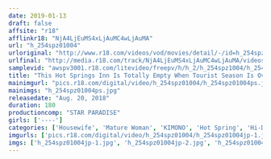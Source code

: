 ```yaml
---
date: 2019-01-13
draft: false
affsite: "r18"
afflinkr18: "NjA4LjEuMS4xLjAuMC4wLjAuMA"
url: "h_254spz01004"
urloriginal: "http://www.r18.com/videos/vod/movies/detail/-/id=h_254spz01004"
urlfinal: "http://media.r18.com/track/NjA4LjEuMS4xLjAuMC4wLjAuMA/videos/vod/movies/detail/-/id=h_254spz01004"
samplevid: "awspv3001.r18.com/litevideo/freepv/h/h_2/h_254spz1004/h_254spz1004_dmb_w.mp4"
title: "This Hot Springs Inn Is Totally Empty When Tourist Season Is Over I Tried Giving The Elder Sister Waitress A Tip And She Gave Me Some Secret Extra Service 180 Minutes"
mainimgurl: "pics.r18.com/digital/video/h_254spz01004/h_254spz01004ps.jpg"
mainimgs: "h_254spz01004ps.jpg"
releasedate: "Aug. 20, 2018"
duration: 180
productioncomp: "STAR PARADISE"
girls: ['----']
categories: ['Housewife', 'Mature Woman', 'KIMONO', 'Hot Spring', 'Hi-Def']
imgurls: ['pics.r18.com/digital/video/h_254spz01004/h_254spz01004jp-1.jpg', 'pics.r18.com/digital/video/h_254spz01004/h_254spz01004jp-2.jpg', 'pics.r18.com/digital/video/h_254spz01004/h_254spz01004jp-3.jpg', 'pics.r18.com/digital/video/h_254spz01004/h_254spz01004jp-4.jpg', 'pics.r18.com/digital/video/h_254spz01004/h_254spz01004jp-5.jpg', 'pics.r18.com/digital/video/h_254spz01004/h_254spz01004jp-6.jpg', 'pics.r18.com/digital/video/h_254spz01004/h_254spz01004jp-7.jpg', 'pics.r18.com/digital/video/h_254spz01004/h_254spz01004jp-8.jpg', 'pics.r18.com/digital/video/h_254spz01004/h_254spz01004jp-9.jpg', 'pics.r18.com/digital/video/h_254spz01004/h_254spz01004jp-10.jpg', 'pics.r18.com/digital/video/h_254spz01004/h_254spz01004jp-11.jpg', 'pics.r18.com/digital/video/h_254spz01004/h_254spz01004jp-12.jpg', 'pics.r18.com/digital/video/h_254spz01004/h_254spz01004jp-13.jpg', 'pics.r18.com/digital/video/h_254spz01004/h_254spz01004jp-14.jpg', 'pics.r18.com/digital/video/h_254spz01004/h_254spz01004jp-15.jpg', 'pics.r18.com/digital/video/h_254spz01004/h_254spz01004jp-16.jpg', 'pics.r18.com/digital/video/h_254spz01004/h_254spz01004jp-17.jpg', 'pics.r18.com/digital/video/h_254spz01004/h_254spz01004jp-18.jpg', 'pics.r18.com/digital/video/h_254spz01004/h_254spz01004jp-19.jpg', 'pics.r18.com/digital/video/h_254spz01004/h_254spz01004jp-20.jpg']
imgs: ['h_254spz01004jp-1.jpg', 'h_254spz01004jp-2.jpg', 'h_254spz01004jp-3.jpg', 'h_254spz01004jp-4.jpg', 'h_254spz01004jp-5.jpg', 'h_254spz01004jp-6.jpg', 'h_254spz01004jp-7.jpg', 'h_254spz01004jp-8.jpg', 'h_254spz01004jp-9.jpg', 'h_254spz01004jp-10.jpg', 'h_254spz01004jp-11.jpg', 'h_254spz01004jp-12.jpg', 'h_254spz01004jp-13.jpg', 'h_254spz01004jp-14.jpg', 'h_254spz01004jp-15.jpg', 'h_254spz01004jp-16.jpg', 'h_254spz01004jp-17.jpg', 'h_254spz01004jp-18.jpg', 'h_254spz01004jp-19.jpg', 'h_254spz01004jp-20.jpg']
---
```

